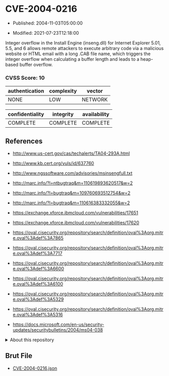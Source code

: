 # CVE-2004-0216

- Published: 2004-11-03T05:00:00

- Modified: 2021-07-23T12:18:00

Integer overflow in the Install Engine (inseng.dll) for Internet Explorer 5.01, 5.5, and 6 allows remote attackers to execute arbitrary code via a malicious website or HTML email with a long .CAB file name, which triggers the integer overflow when calculating a buffer length and leads to a heap-based buffer overflow.

### CVSS Score: **10**

| authentication | complexity | vector |
| --- | --- | --- |
| NONE | LOW | NETWORK |

| confidentiality | integrity | availability |
| --- | --- | --- |
| COMPLETE | COMPLETE | COMPLETE |

## References

* http://www.us-cert.gov/cas/techalerts/TA04-293A.html

* http://www.kb.cert.org/vuls/id/637760

* http://www.ngssoftware.com/advisories/msinsengfull.txt

* http://marc.info/?l=ntbugtraq&m=110619893620517&w=2

* http://marc.info/?l=bugtraq&m=109760693512754&w=2

* http://marc.info/?l=bugtraq&m=110616383332055&w=2

* https://exchange.xforce.ibmcloud.com/vulnerabilities/17651

* https://exchange.xforce.ibmcloud.com/vulnerabilities/17620

* https://oval.cisecurity.org/repository/search/definition/oval%3Aorg.mitre.oval%3Adef%3A7865

* https://oval.cisecurity.org/repository/search/definition/oval%3Aorg.mitre.oval%3Adef%3A7717

* https://oval.cisecurity.org/repository/search/definition/oval%3Aorg.mitre.oval%3Adef%3A6600

* https://oval.cisecurity.org/repository/search/definition/oval%3Aorg.mitre.oval%3Adef%3A6100

* https://oval.cisecurity.org/repository/search/definition/oval%3Aorg.mitre.oval%3Adef%3A5329

* https://oval.cisecurity.org/repository/search/definition/oval%3Aorg.mitre.oval%3Adef%3A5316

* https://docs.microsoft.com/en-us/security-updates/securitybulletins/2004/ms04-038

<details>
<summary>About this repository</summary> 

  This repository is part of the project [Live Hack CVE](https://github.com/Live-Hack-CVE). Main website can be found [www.live-hack.org](https://www.live-hack.org) 
  
  Made by [Sn0wAlice](https://github.com/Sn0wAlice) for the people that care about security and need to have a feed of the latest CVEs. Hope you enjoy it, don't forget to star the repo and follow me on [Twitter](https://twitter.com/Sn0wAlice) and [Github](https://github.com/Sn0wAlice). And that is my [personnal website](https://www.alice-snow.me/)

  - [Home Page](https://github.com/Live-Hack-CVE)
  - [Framework](https://github.com/Live-Hack-CVE/cve-framework)
  - [CVE database](https://github.com/Live-Hack-CVE/full_database)
  - [Changelog](https://github.com/Live-Hack-CVE/Changelog)
</details>

## Brut File

* [CVE-2004-0216.json](https://raw.githubusercontent.com/Live-Hack-CVE/full_database/main/cves/2004/CVE-2004-0216.json)

